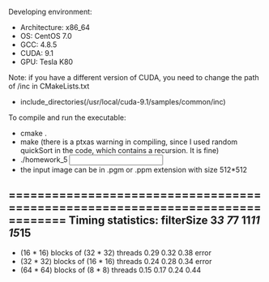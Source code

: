 Developing environment:
  - Architecture: x86_64
  - OS: CentOS 7.0
  - GCC: 4.8.5
  - CUDA: 9.1
  - GPU: Tesla K80
  
Note: if you have a different version of CUDA, you need to change the path of /inc in CMakeLists.txt
  - include_directories(/usr/local/cuda-9.1/samples/common/inc)  
  
To compile and run the executable:
  - cmake .
  - make (there is a ptxas warning in compiling, since I used random quickSort in the code, which contains a recursion. It is fine)
  - ./homework_5 <filter size> <input filename> <output filename>
  - the input image can be in .pgm or .ppm extension with size 512*512
  
  
==============================================================================
Timing statistics:
  filterSize                                  3*3      7*7      11*11    15*15
-----------------------------------------------------------------------------------
  - (16 * 16) blocks of (32 * 32) threads     0.29     0.32     0.38     error
  - (32 * 32) blocks of (16 * 16) threads     0.24     0.28     0.34     error
  - (64 * 64) blocks of (8 * 8) threads       0.15     0.17     0.24     0.44